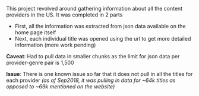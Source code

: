 This project revolved around gathering information about all the content providers in the US. It was completed in 2 parts

 - First, all the information was extracted from json data available on the home page itself
 - Next, each individual title was opened using the url to get more detailed information (more work pending)
 

**Caveat**: Had to pull data in smaller chunks as the limit for json data per provider-genre pair is 1,500 

**Issue**: There is one known issue so far that it does not pull in all the titles for each provider 
*(as of Sep2018, it was pulling in data for ~64k titles as opposed to ~69k mentioned on the website)*
